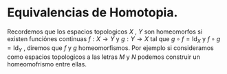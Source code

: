 # Equivalencias de Homotopia. 


Recordemos que los espacios topologicos $X$ , $Y$ son homeomorfos si existen funciónes continuas $f:X \to Y$ y $g:Y\to X$ tal que $g\circ f=\text{Id}_{X}$ y
$f\circ g=\text{Id}_{Y}$ , diremos que $f$ y $g$ homeomorfismos. Por ejemplo si consideramos como espacios topologicos a las letras $M$ y $N$ podemos construir un 
homeomofrismo entre ellas. 
